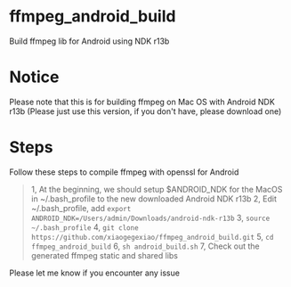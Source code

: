 # ffmpeg_android_build
Build ffmpeg lib for Android using NDK r13b

# Notice
Please note that this is for building ffmpeg on Mac OS with Android NDK r13b (Please just use this version, if you don't have, please download one)

# Steps 
Follow these steps to compile ffmpeg with openssl for Android
> 1, At the beginning, we should setup $ANDROID_NDK for the MacOS in ~/.bash_profile to the new downloaded Android NDK r13b
> 2, Edit ~/.bash_profile, add `export ANDROID_NDK=/Users/admin/Downloads/android-ndk-r13b`
> 3, `source ~/.bash_profile`
> 4, `git clone https://github.com/xiaogegexiao/ffmpeg_android_build.git`
> 5, `cd ffmpeg_android_build`
> 6, `sh android_build.sh`
> 7, Check out the generated ffmpeg static and shared libs


Please let me know if you encounter any issue